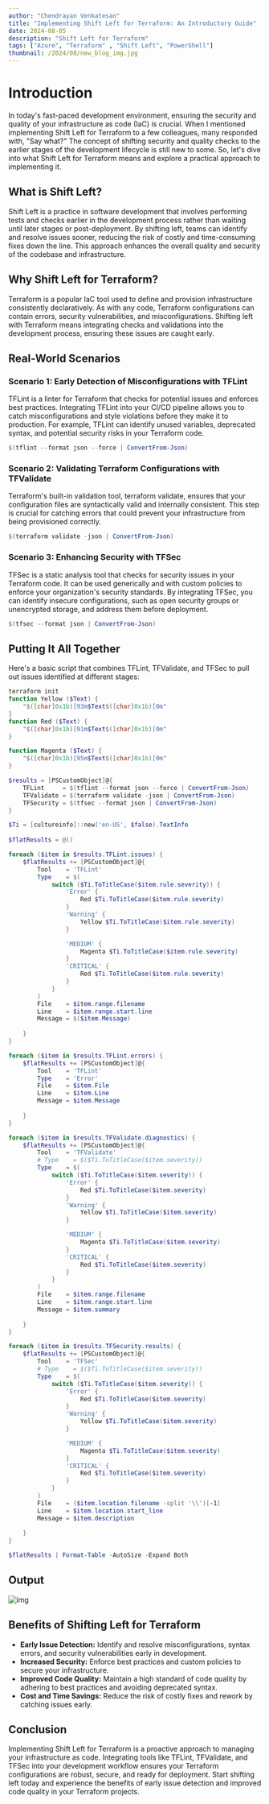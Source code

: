 ```yaml
---
author: "Chendrayan Venkatesan"
title: "Implementing Shift Left for Terraform: An Introductory Guide"
date: 2024-08-05
description: "Shift Left for Terraform"
tags: ["Azure", "Terraform" , "Shift Left", "PowerShell"]
thumbnail: /2024/08/new_blog_img.jpg
---
```


# Introduction

In today's fast-paced development environment, ensuring the security and quality of your infrastructure as code (IaC) is crucial. When I mentioned implementing Shift Left for Terraform to a few colleagues, many responded with, "Say what?" The concept of shifting security and quality checks to the earlier stages of the development lifecycle is still new to some. So, let's dive into what Shift Left for Terraform means and explore a practical approach to implementing it.

## What is Shift Left?

Shift Left is a practice in software development that involves performing tests and checks earlier in the development process rather than waiting until later stages or post-deployment. By shifting left, teams can identify and resolve issues sooner, reducing the risk of costly and time-consuming fixes down the line. This approach enhances the overall quality and security of the codebase and infrastructure.

## Why Shift Left for Terraform?

Terraform is a popular IaC tool used to define and provision infrastructure consistently declaratively. As with any code, Terraform configurations can contain errors, security vulnerabilities, and misconfigurations. Shifting left with Terraform means integrating checks and validations into the development process, ensuring these issues are caught early.

## Real-World Scenarios

### Scenario 1: Early Detection of Misconfigurations with TFLint

TFLint is a linter for Terraform that checks for potential issues and enforces best practices. Integrating TFLint into your CI/CD pipeline allows you to catch misconfigurations and style violations before they make it to production. For example, TFLint can identify unused variables, deprecated syntax, and potential security risks in your Terraform code.

```PowerShell
$(tflint --format json --force | ConvertFrom-Json)
```

### Scenario 2: Validating Terraform Configurations with TFValidate

Terraform's built-in validation tool, terraform validate, ensures that your configuration files are syntactically valid and internally consistent. This step is crucial for catching errors that could prevent your infrastructure from being provisioned correctly. 

```PowerShell
$(terraform validate -json | ConvertFrom-Json)
```

### Scenario 3: Enhancing Security with TFSec

TFSec is a static analysis tool that checks for security issues in your Terraform code. It can be used generically and with custom policies to enforce your organization's security standards. By integrating TFSec, you can identify insecure configurations, such as open security groups or unencrypted storage, and address them before deployment.

```PowerShell
$(tfsec --format json | ConvertFrom-Json)
```

## Putting It All Together
Here's a basic script that combines TFLint, TFValidate, and TFSec to pull out issues identified at different stages:

```PowerShell
terraform init 
function Yellow ($Text) {
    "$([char]0x1b)[93m$Text$([char]0x1b)[0m"
}
function Red ($Text) {
    "$([char]0x1b)[91m$Text$([char]0x1b)[0m"
}

function Magenta ($Text) {
    "$([char]0x1b)[95m$Text$([char]0x1b)[0m"        
}

$results = [PSCustomObject]@{
    TFLint     = $(tflint --format json --force | ConvertFrom-Json)
    TFValidate = $(terraform validate -json | ConvertFrom-Json)
    TFSecurity = $(tfsec --format json | ConvertFrom-Json)
}

$Ti = [cultureinfo]::new('en-US', $false).TextInfo
    
$flatResults = @()

foreach ($item in $results.TFLint.issues) {
    $flatResults += [PSCustomObject]@{
        Tool    = 'TFLint'
        Type    = $(
            switch ($Ti.ToTitleCase($item.rule.severity)) {
                'Error' {
                    Red $Ti.ToTitleCase($item.rule.severity)
                }
                'Warning' {
                    Yellow $Ti.ToTitleCase($item.rule.severity)
                }

                'MEDIUM' {
                    Magenta $Ti.ToTitleCase($item.rule.severity)
                }
                'CRITICAL' {
                    Red $Ti.ToTitleCase($item.rule.severity)
                }
            }
        )
        File    = $item.range.filename
        Line    = $item.range.start.line
        Message = $($item.Message)
           
    }
}

foreach ($item in $results.TFLint.errors) {
    $flatResults += [PSCustomObject]@{
        Tool    = 'TFLint'
        Type    = 'Error'
        File    = $item.File
        Line    = $item.Line
        Message = $item.Message
           
    }
}

foreach ($item in $results.TFValidate.diagnostics) {
    $flatResults += [PSCustomObject]@{
        Tool    = 'TFValidate'
        # Type    = $($Ti.ToTitleCase($item.severity))
        Type    = $(
            switch ($Ti.ToTitleCase($item.severity)) {
                'Error' {
                    Red $Ti.ToTitleCase($item.severity)
                }
                'Warning' {
                    Yellow $Ti.ToTitleCase($item.severity)
                }

                'MEDIUM' {
                    Magenta $Ti.ToTitleCase($item.severity)
                }
                'CRITICAL' {
                    Red $Ti.ToTitleCase($item.severity)
                }
            }
        )
        File    = $item.range.filename
        Line    = $item.range.start.line
        Message = $item.summary
            
    }
}

foreach ($item in $results.TFSecurity.results) {
    $flatResults += [PSCustomObject]@{
        Tool    = 'TFSec'
        # Type    = $($Ti.ToTitleCase($item.severity))
        Type    = $(
            switch ($Ti.ToTitleCase($item.severity)) {
                'Error' {
                    Red $Ti.ToTitleCase($item.severity)
                }
                'Warning' {
                    Yellow $Ti.ToTitleCase($item.severity)
                }

                'MEDIUM' {
                    Magenta $Ti.ToTitleCase($item.severity) 
                }
                'CRITICAL' {
                    Red $Ti.ToTitleCase($item.severity)
                }
            }
        )
        File    = ($item.location.filename -split '\\')[-1]
        Line    = $item.location.start_line
        Message = $item.description
           
    }
}

$flatResults | Format-Table -AutoSize -Expand Both

```

## Output 

![img](/2024/08/image1.png)

## Benefits of Shifting Left for Terraform

- **Early Issue Detection:** Identify and resolve misconfigurations, syntax errors, and security vulnerabilities early in development.  
- **Increased Security:** Enforce best practices and custom policies to secure your infrastructure.  
- **Improved Code Quality:** Maintain a high standard of code quality by adhering to best practices and avoiding deprecated syntax.  
- **Cost and Time Savings:** Reduce the risk of costly fixes and rework by catching issues early.  


## Conclusion

Implementing Shift Left for Terraform is a proactive approach to managing your infrastructure as code. Integrating tools like TFLint, TFValidate, and TFSec into your development workflow ensures your Terraform configurations are robust, secure, and ready for deployment. Start shifting left today and experience the benefits of early issue detection and improved code quality in your Terraform projects.
